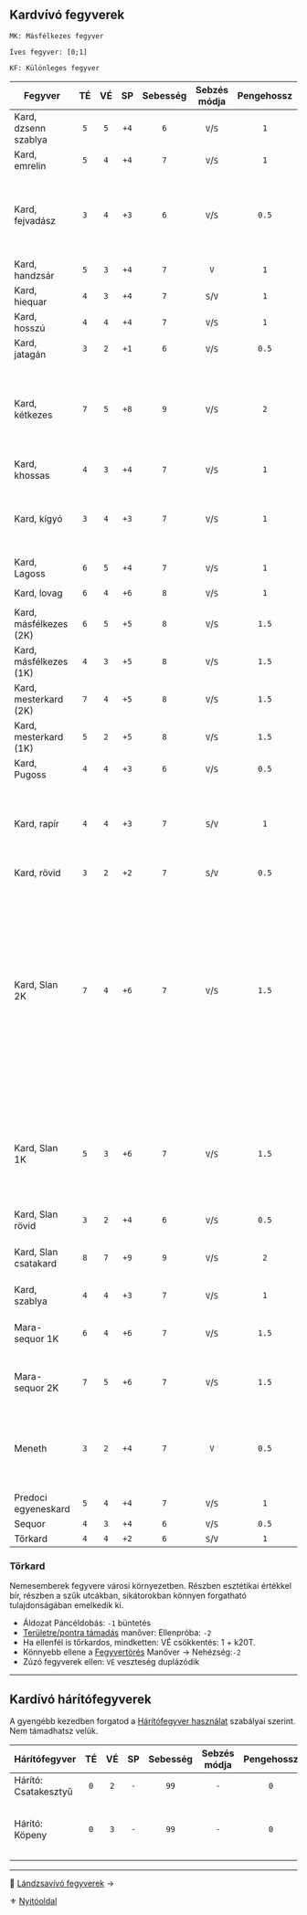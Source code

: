 ## Kardvívó fegyverek

```
MK: Másfélkezes fegyver

Íves fegyver: [0;1]

KF: Különleges fegyver
```

<!-- tag: md_table_fegyver_start -->

| Fegyver                | TÉ  | VÉ  |  SP  | Sebesség | Sebzés módja | Pengehossz | Forgatás módja | Erőbónusz limit | Átütés | Íves | MK  |  KF  | Kategória | Speciális                                                                                                                                                                                                                                                                       |
| ---------------------- | :-: | :-: | :--: | :------: | :----------: | :--------: | :------------: | :-------------: | :----: | :--: | :-: | :--: | :-------: | ------------------------------------------------------------------------------------------------------------------------------------------------------------------------------------------------------------------------------------------------------------------------------- |
| Kard, dzsenn szablya   | `5` | `5` | `+4` |   `6`    |   `V`/`S`    |    `1`     |    egykezes    |      `99`       |  `0`   | `1`  | `0` | `D6` | kardvívó  |                                                                                                                                                                                                                                                                                 |
| Kard, emrelin          | `5` | `4` | `+4` |   `7`    |   `V`/`S`    |    `1`     |    egykezes    |      `99`       |  `0`   | `0`  | `0` | `0`  | kardvívó  |                                                                                                                                                                                                                                                                                 |
| Kard, fejvadász        | `3` | `4` | `+3` |   `6`    |   `V`/`S`    |   `0.5`    |    egykezes    |       `2`       |  `0`   | `0`  | `0` | `F6` | kardvívó  | G0rv1ki klánnal, vagy mesterrel.<br />Egyébként rövidkard harcértékek.<br />Hárítófegyverként is használható.                                                                                                                                                                   |
| Kard, handzsár         | `5` | `3` | `+4` |   `7`    |     `V`      |    `1`     |    egykezes    |      `99`       |  `0`   | `1`  | `0` | `0`  | kardvívó  | Erő követelmény: `+2`                                                                                                                                                                                                                                                           |
| Kard, hiequar          | `4` | `3` | `+4` |   `7`    |   `S`/`V`    |    `1`     |    egykezes    |       `3`       |  `2`   | `0`  | `0` |      | kardvívó  | Elfek használják. Előtörténet!                                                                                                                                                                                                                                                  |
| Kard, hosszú           | `4` | `4` | `+4` |   `7`    |   `V`/`S`    |    `1`     |    egykezes    |      `99`       |  `0`   | `0`  | `0` | `0`  | kardvívó  | A legelterjedtebb kard                                                                                                                                                                                                                                                          |
| Kard, jatagán          | `3` | `2` | `+1` |   `6`    |   `V`/`S`    |   `0.5`    |    egykezes    |       `3`       |  `0`   | `1`  | `0` | `0`  | kardvívó  |                                                                                                                                                                                                                                                                                 |
| Kard, kétkezes         | `7` | `5` | `+8` |   `9`    |   `V`/`S`    |    `2`     |    kétkezes    |      `99`       |  `0`   | `0`  | `0` | `0`  | kardvívó  | Ha közrefogják a forgatót, fegyverének VÉ-je `0`-ra zuhan.<br />Erő követelmény: `+2`.<br />Edzettség követelmény: `+1`                                                                                                                                                         |
| Kard, khossas          | `4` | `3` | `+4` |   `7`    |   `V`/`S`    |    `1`     |    egykezes    |       `3`       |  `0`   | `0`  | `0` | `0`  | kardvívó  | Elfek használják. Előtörténet!                                                                                                                                                                                                                                                  |
| Kard, kígyó            | `3` | `4` | `+3` |   `7`    |   `V`/`S`    |    `1`     |    egykezes    |       `1`       |  `0`   | `1`  | `0` | `0`  | kardvívó  | Szúró sebzés: `+5` SP; `IV`: ugyan nem íves fegyver, de kialakítása miatt érvényesek rá annak extrái.                                                                                                                                                                           |
| Kard, Lagoss           | `6` | `5` | `+4` |   `7`    |   `V`/`S`    |    `1`     |    egykezes    |      `99`       |  `0`   | `0`  | `0` | `F9` | kardvívó  | KF nélkül: Kard, Hosszú értékei                                                                                                                                                                                                                                                 |
| Kard, lovag            | `6` | `4` | `+6` |   `8`    |   `V`/`S`    |    `1`     |    egykezes    |      `99`       |  `1`   | `0`  | `0` | `0`  | kardvívó  | Erő követelmény: `+2`                                                                                                                                                                                                                                                           |
| Kard, másfélkezes (2K) | `6` | `5` | `+5` |   `8`    |   `V`/`S`    |   `1.5`    |    kétkezes    |      `99`       |  `0`   | `0`  | `0` | `0`  | kardvívó  | Erő követelmény: `+2`                                                                                                                                                                                                                                                           |
| Kard, másfélkezes (1K) | `4` | `3` | `+5` |   `8`    |   `V`/`S`    |   `1.5`    |    egykezes    |       `2`       |  `0`   | `0`  | `1` | `0`  | kardvívó  | Erő követelmény: `+2`                                                                                                                                                                                                                                                           |
| Kard, mesterkard (2K)  | `7` | `4` | `+5` |   `8`    |   `V`/`S`    |   `1.5`    |    kétkezes    |      `99`       |  `0`   | `0`  | `0` | `0`  | kardvívó  | Erő követelmény: `+2`                                                                                                                                                                                                                                                           |
| Kard, mesterkard (1K)  | `5` | `2` | `+5` |   `8`    |   `V`/`S`    |   `1.5`    |    egykezes    |       `2`       |  `0`   | `0`  | `1` | `0`  | kardvívó  | Erő követelmény: `+2`                                                                                                                                                                                                                                                           |
| Kard, Pugoss           | `4` | `4` | `+3` |   `6`    |   `V`/`S`    |   `0.5`    |    egykezes    |       `3`       |  `0`   | `0`  | `0` | `F6` | kardvívó  |                                                                                                                                                                                                                                                                                 |
| Kard, rapír            | `4` | `4` | `+3` |   `7`    |   `S`/`V`    |    `1`     |    egykezes    |       `3`       |  `0`   | `0`  | `0` | `0`  | kardvívó  | Nemesemberek jellemző fegyvere valós harci körülmények között. Nem összetévesztendő a tőrkarddal.                                                                                                                                                                               |
| Kard, rövid            | `3` | `2` | `+2` |   `7`    |   `S`/`V`    |   `0.5`    |    egykezes    |       `2`       |  `0`   | `0`  | `0` | `0`  | kardvívó  | -                                                                                                                                                                                                                                                                               |
| Kard, Slan 2K          | `7` | `4` | `+6` |   `7`    |   `V`/`S`    |   `1.5`    |    kétkezes    |      `99`       |  `2`   | `0`  | `0` | `S6` | kardvívó  | Nagyon ritka, rendkívül nehéz hozzájutni, legtöbbször személyre szabott. Drága, speciális anyagokból készül.<br />[Fegyverrántás](fortelyok.harci/fegyverrantas.md) fortélyban képzett karakter fegyverrántó szituációban `KÉ:+5` bónuszt kap (csak kétkezes forgatási módban). |
| Kard, Slan 1K          | `5` | `3` | `+6` |   `7`    |   `V`/`S`    |   `1.5`    |    egykezes    |       `3`       |  `2`   | `0`  | `1` | `S6` | kardvívó  | Nagyon ritka, rendkívül nehéz hozzájutni, legtöbbször személyre szabott. Drága, speciális anyagokból készül.                                                                                                                                                                    |
| Kard, Slan rövid       | `3` | `2` | `+4` |   `6`    |   `V`/`S`    |   `0.5`    |    egykezes    |       `3`       |  `0`   | `0`  | `0` | `S6` | kardvívó  | Lásd Slan kard.                                                                                                                                                                                                                                                                 |
| Kard, Slan csatakard   | `8` | `7` | `+9` |   `9`    |   `V`/`S`    |    `2`     |    kétkezes    |      `99`       |  `2`   | `0`  | `0` | `S9` | kardvívó  | Hihetetlen drága és ritka.<br />Csak két kézzel forgatható.                                                                                                                                                                                                                     |
| Kard, szablya          | `4` | `4` | `+3` |   `7`    |   `V`/`S`    |    `1`     |    egykezes    |       `4`       |  `0`   | `1`  | `0` | `0`  | kardvívó  |                                                                                                                                                                                                                                                                                 |
| Mara-sequor 1K         | `6` | `4` | `+6` |   `7`    |   `V`/`S`    |   `1.5`    |    egykezes    |       `3`       |  `0`   | `0`  | `1` | `F9` | kardvívó  | Mágikus fém jellege már benne van a harcértékekben.                                                                                                                                                                                                                             |
| Mara-sequor 2K         | `7` | `5` | `+6` |   `7`    |   `V`/`S`    |   `1.5`    |    kétkezes    |      `99`       |  `2`   | `0`  | `0` | `F9` | kardvívó  | Mágikus fém jellege már benne van a harcértékekben.                                                                                                                                                                                                                             |
| Meneth                 | `3` | `2` | `+4` |   `7`    |     `V`      |   `0.5`    |    egykezes    |     `99/0`      |  `0`   | `1`  | `0` | `A3` | kardvívó  | Ugyan nem íves fegyver, de kialakítása miatt érvényesek rá annak extrái. `SFÉ` duplán számít ellene                                                                                                                                                                             |
| Predoci egyeneskard    | `5` | `4` | `+4` |   `7`    |   `V`/`S`    |    `1`     |    egykezes    |      `99`       |  `0`   | `0`  | `0` | `0`  | kardvívó  | -                                                                                                                                                                                                                                                                               |
| Sequor                 | `4` | `3` | `+4` |   `6`    |   `V`/`S`    |   `0.5`    |    egykezes    |       `3`       |  `0`   | `1`  | `0` | `F9` | kardvívó  |                                                                                                                                                                                                                                                                                 |
| Tőrkard                | `4` | `4` | `+2` |   `6`    |   `S`/`V`    |    `1`     |    egykezes    |       `1`       |  `0`   | `0`  | `0` | `0`  | kardvívó  | Lásd a leírást.                                                                                                                                                                                                                                                                 |

<!-- tag: md_table_fegyver_end -->

### Tőrkard

Nemesemberek fegyvere városi környezetben. Részben esztétikai értékkel bír, részben a szűk utcákban, sikátorokban könnyen forgatható tulajdonságában emelkedik ki.

- Áldozat Páncéldobás: `-1` büntetés
- [Területre/pontra támadás](066_05_altalanos_manoverek.md#ter%C3%BCletre--pontra-t%C3%A1mad%C3%A1s) manőver: Ellenpróba: `-2`
- Ha ellenfél is tőrkardos, mindketten: VÉ csökkentés: 1 + k20T.
- Könnyebb ellene a [Fegyvertörés](066_05_altalanos_manoverek.md#lefegyverz%C3%A9s--fegyvert%C3%B6r%C3%A9s) Manőver → Nehézség:`-2`
- Zúzó fegyverek ellen: `VÉ` veszteség duplázódik

---
## Kardívó hárítófegyverek

A gyengébb kezedben forgatod a [Hárítófegyver használat](fortelyok.harci/haritofegyver_hasznalat.md) szabályai szerint. Nem támadhatsz velük.

<!-- tag: md_table_haritofegyver_start -->

| Hárítófegyver        | TÉ  | VÉ  | SP  | Sebesség | Sebzés módja | Pengehossz | Forgatás módja | Erőbónusz limit | Átütés | Íves | MK  | KF  |                 Kategória                 | Speciális                                 |
| -------------------- | :-: | :-: | :-: | :------: | :----------: | :--------: | :------------: | :-------------: | :----: | :--: | :-: | :-: | :---------------------------------------: | ----------------------------------------- |
| Hárító: Csatakesztyű | `0` | `2` | `-` |   `99`   |     `-`      |    `0`     |    egykezes    |       `-`       |  `0`   | `0`  | `0` | `0` |                                           |                                           |
| Hárító: Köpeny       | `0` | `3` | `-` |   `99`   |     `-`      |    `0`     |    egykezes    |       `-`       |  `0`   | `0`  | `0` | `0` | Legfeljebb 1 penge hosszú fegyverek ellen | Legfeljebb 1 penge hosszú fegyverek ellen |

<!-- tag: md_table_haritofegyver_end -->

---

🔗 [Lándzsavívó fegyverek](068_04_landzsavivo_fegyverek.md) →

⚜️ [Nyitóoldal](start.md#6-harcrendszer-%EF%B8%8F)
